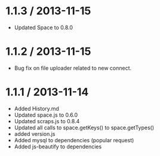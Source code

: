 1.1.3 / 2013-11-15
==================
- Updated Space to 0.8.0

1.1.2 / 2013-11-15
==================
- Bug fix on file uploader related to new connect.

1.1.1 / 2013-11-14
==================
- Added History.md
- Updated space.js to 0.6.0
- Updated scraps.js to 0.8.4
- Updated all calls to space.getKeys() to space.getTypes()
- added version.js
- Added mysql to dependencies (popular request)
- Added js-beautify to dependencies
